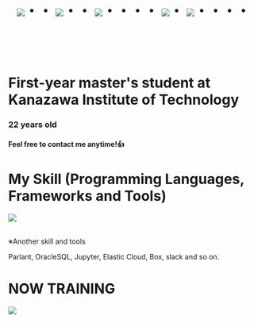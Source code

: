 <div align="center">
    <h1>
        <img src="https://user-images.githubusercontent.com/44926913/175852850-3fb6c715-1856-41ff-8c1f-94ce3b03b458.gif">・・
        <img src="https://user-images.githubusercontent.com/44926913/175853109-f8850656-6704-4a8a-bee6-9aca154d929b.gif">・・
        <img src="https://user-images.githubusercontent.com/44926913/175853154-5449d974-975e-44a6-ab84-a86031265e40.gif">・・・・
        <img src="https://user-images.githubusercontent.com/44926913/175853109-f8850656-6704-4a8a-bee6-9aca154d929b.gif">・
        <img src="https://user-images.githubusercontent.com/44926913/175853154-5449d974-975e-44a6-ab84-a86031265e40.gif">・・・・
    </h1>
  </div>
<br><br><br>

# First-year master's student at Kanazawa Institute of Technology
### 22 years old
#### Feel free to contact me anytime!👍<br />

# My Skill (Programming Languages, Frameworks and Tools)

<img src="https://skillicons.dev/icons?i=python,sklearn,vscode,docker,ubuntu,github,git,notion,discord,instagram,gmail" /> <br /><br />

  ※Another skill and tools
  
  Parlant, OracleSQL, Jupyter, Elastic Cloud, Box, slack and so on.
  
# NOW TRAINING

<img src="https://skillicons.dev/icons?i=django,typescript,mysql" /> <br /><br />


<!-- --------------------------------- :) ---------------------------------- -->


